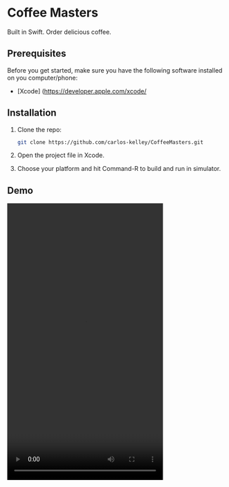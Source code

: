 # Coffee Masters
Built in Swift. Order delicious coffee.

## Prerequisites

Before you get started, make sure you have the following software installed on you computer/phone:

- [Xcode] (https://developer.apple.com/xcode/

## Installation

1. Clone the repo: 
   ```sh
   git clone https://github.com/carlos-kelley/CoffeeMasters.git
   ```
2. Open the project file in Xcode.

3. Choose your platform and hit Command-R to build and run in simulator.

## Demo

<video width="360" height="640" controls>
  <source src="img/app.mp4" type="video/mp4">
  Your browser does not support the video tag.
</video>




